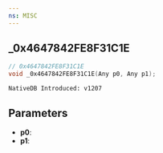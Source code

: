 ```yaml
---
ns: MISC
---
```

## _0x4647842FE8F31C1E

```c
// 0x4647842FE8F31C1E
void _0x4647842FE8F31C1E(Any p0, Any p1);
```

```
NativeDB Introduced: v1207
```

## Parameters
* **p0**:
* **p1**:
